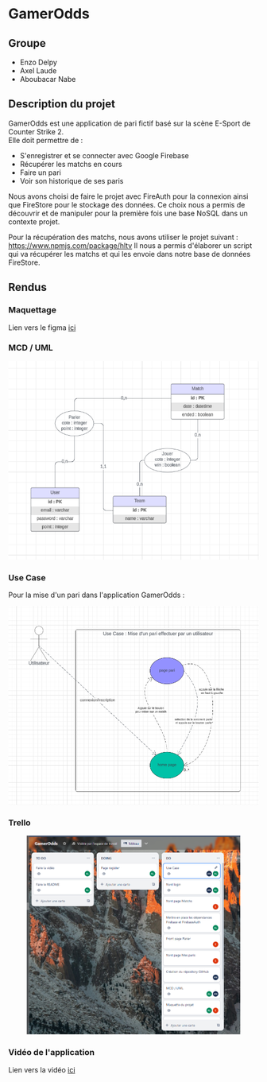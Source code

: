 # GamerOdds

## Groupe 

- Enzo Delpy
- Axel Laude
- Aboubacar Nabe

## Description du projet

GamerOdds est une application de pari fictif basé sur la scène E-Sport de Counter Strike 2.   
Elle doit permettre de : 
- S'enregistrer et se connecter avec Google Firebase
- Récupérer les matchs en cours
- Faire un pari 
- Voir son historique de ses paris

Nous avons choisi de faire le projet avec FireAuth pour la connexion ainsi que FireStore pour le stockage des données. Ce choix nous a permis de découvrir et de manipuler pour la première fois une base NoSQL dans un contexte projet.

Pour la récupération des matchs, nous avons utiliser le projet suivant : 
https://www.npmjs.com/package/hltv
Il nous a permis d'élaborer un script qui va récupérer les matchs et qui les envoie dans notre base de données FireStore. 

## Rendus

### Maquettage

Lien vers le figma [ici](https://www.figma.com/file/GYbsazT4G6dlMy7lVa9faD/GamerOdds?type=design&node-id=0%3A1&mode=design&t=R0lsjGJZpntTx5ue-1)

### MCD / UML 

<div align="center">
    <img src="./MCD.PNG" alt="menu" height="400">
</div>

### Use Case

Pour la mise d'un pari dans l'application GamerOdds :

<div align="center">
    <img src="./UseCase.PNG" alt="menu" height="400">
</div>

### Trello 

<div align="center">
    <img src="./Trello.PNG" alt="menu" height="400">
</div>

### Vidéo de l'application 

Lien vers la vidéo [ici](https://www.youtube.com/watch?v=gKYdwjYAQMU)








